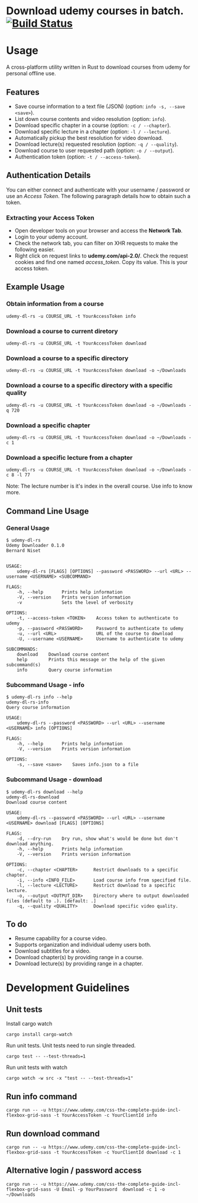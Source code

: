 
# Download udemy courses in batch. [![Build Status](https://travis-ci.org/bn3t/udemy-dl-rs.svg?branch=develop)](https://travis-ci.org/bn3t/udemy-dl-rs)

# Usage

A cross-platform utility written in Rust to download courses from udemy for personal offline use.

## Features

- Save course information to a text file (JSON) (option: `info -s, --save <save>`).
- List down course contents and video resolution (option: `info`).
- Download specific chapter in a course (option: `-c / --chapter`).
- Download specific lecture in a chapter (option: `-l / --lecture`).
- Automatically pickup the best resolution for video download.
- Download lecture(s) requested resolution (option: `-q / --quality`).
- Download course to user requested path (option: `-o / --output`).
- Authentication token (option: `-t / --access-token`).

## Authentication Details

You can either connect and authenticate with your username / password or use an *Access Token*. The following paragraph details how to obtain such a token.

### Extracting your Access Token

 - Open developer tools on your browser and access the **Network Tab**.
 - Login to your udemy account.
 - Check the network tab, you can filter on XHR requests to make the following easier.
 - Right click on request links to **udemy.com/api-2.0/**. Check the request cookies and find one named *access_token*. Copy its value. This is your access token.

## Example Usage

### Obtain information from a course

    udemy-dl-rs -u COURSE_URL -t YourAccessToken info

### Download a course to current diretory

    udemy-dl-rs -u COURSE_URL -t YourAccessToken download

### Download a course to a specific directory

    udemy-dl-rs -u COURSE_URL -t YourAccessToken download -o ~/Downloads

### Download a course to a specific directory with a specific quality

    udemy-dl-rs -u COURSE_URL -t YourAccessToken download -o ~/Downloads -q 720

### Download a specific chapter

    udemy-dl-rs -u COURSE_URL -t YourAccessToken download -o ~/Downloads -c 1

### Download a specific lecture from a chapter

    udemy-dl-rs -u COURSE_URL -t YourAccessToken download -o ~/Downloads -c 8 -l 77

Note: The lecture number is it's index in the overall course. Use info to know more.

## Command Line Usage

### General Usage

```
$ udemy-dl-rs
Udemy Downloader 0.1.0
Bernard Niset


USAGE:
    udemy-dl-rs [FLAGS] [OPTIONS] --password <PASSWORD> --url <URL> --username <USERNAME> <SUBCOMMAND>

FLAGS:
    -h, --help       Prints help information
    -V, --version    Prints version information
    -v               Sets the level of verbosity

OPTIONS:
    -t, --access-token <TOKEN>    Access token to authenticate to udemy
    -p, --password <PASSWORD>     Password to authenticate to udemy
    -u, --url <URL>               URL of the course to download
    -U, --username <USERNAME>     Username to authenticate to udemy

SUBCOMMANDS:
    download    Download course content
    help        Prints this message or the help of the given subcommand(s)
    info        Query course information
```

### Subcommand Usage - info

```
$ udemy-dl-rs info --help
udemy-dl-rs-info
Query course information

USAGE:
    udemy-dl-rs --password <PASSWORD> --url <URL> --username <USERNAME> info [OPTIONS]

FLAGS:
    -h, --help       Prints help information
    -V, --version    Prints version information

OPTIONS:
    -s, --save <save>    Saves info.json to a file
```


### Subcommand Usage - download

```
$ udemy-dl-rs download --help
udemy-dl-rs-download
Download course content

USAGE:
    udemy-dl-rs --password <PASSWORD> --url <URL> --username <USERNAME> download [FLAGS] [OPTIONS]

FLAGS:
    -d, --dry-run    Dry run, show what's would be done but don't download anything.
    -h, --help       Prints help information
    -V, --version    Prints version information

OPTIONS:
    -c, --chapter <CHAPTER>      Restrict downloads to a specific chapter.
    -i, --info <INFO_FILE>       Load course info from specified file.
    -l, --lecture <LECTURE>      Restrict download to a specific lecture.
    -o, --output <OUTPUT_DIR>    Directory where to output downloaded files (default to .). [default: .]
    -q, --quality <QUALITY>      Download specific video quality.
```



## To do

- Resume capability for a course video.
- Supports organization and individual udemy users both.
- Download subtitles for a video.
- Download chapter(s) by providing range in a course.
- Download lecture(s) by providing range in a chapter.

# Development Guidelines

## Unit tests

Install cargo watch

    cargo install cargo-watch

Run unit tests. Unit tests need to run single threaded.

    cargo test -- --test-threads=1

Run unit tests with watch

    cargo watch -w src -x "test -- --test-threads=1"

## Run info command

    cargo run -- -u https://www.udemy.com/css-the-complete-guide-incl-flexbox-grid-sass -t YourAccessToken -c YourClientId info

## Run download command

    cargo run -- -u https://www.udemy.com/css-the-complete-guide-incl-flexbox-grid-sass -t YourAccessToken -c YourClientId download -c 1

## Alternative login / password access

    cargo run -- -u https://www.udemy.com/css-the-complete-guide-incl-flexbox-grid-sass -U Email -p YourPassword  download -c 1 -o ~/Downloads

